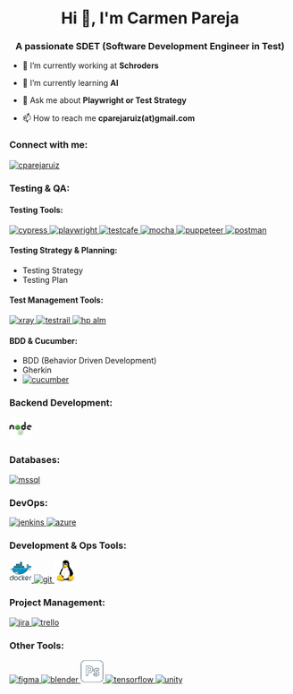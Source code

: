 <h1 align="center">Hi 👋, I'm Carmen Pareja</h1>
<h3 align="center">A passionate SDET (Software Development Engineer in Test)</h3>

- 🔭 I’m currently working at **Schroders**

- 🌱 I’m currently learning **AI**

- 💬 Ask me about **Playwright or Test Strategy**

- 📫 How to reach me **cparejaruiz(at)gmail.com**

<h3 align="left">Connect with me:</h3>
<p align="left">
<a href="https://linkedin.com/in/cparejaruiz" target="blank"><img align="center" src="https://raw.githubusercontent.com/rahuldkjain/github-profile-readme-generator/master/src/images/icons/Social/linked-in-alt.svg" alt="cparejaruiz" height="30" width="40" /></a>
</p>

<h3 align="left">Testing & QA:</h3>

<h4>Testing Tools:</h4>
<p align="left">
  <a href="https://www.cypress.io" target="_blank" rel="noreferrer">
    <img src="https://raw.githubusercontent.com/simple-icons/simple-icons/6e46ec1fc23b60c8fd0d2f2ff46db82e16dbd75f/icons/cypress.svg" alt="cypress" width="40" height="40"/>
  </a>
  <a href="https://playwright.dev/" target="_blank" rel="noreferrer">
    <img src="https://playwright.dev/img/playwright-logo.svg" alt="playwright" width="40" height="40"/>
  </a>
  <a href="https://testcafe.io/" target="_blank" rel="noreferrer">
    <img src="https://raw.githubusercontent.com/DevExpress/testcafe/master/media/testcafe-logo.svg" alt="testcafe" width="40" height="40"/>
  </a>
  <a href="https://mochajs.org" target="_blank" rel="noreferrer">
    <img src="https://www.vectorlogo.zone/logos/mochajs/mochajs-icon.svg" alt="mocha" width="40" height="40"/>
  </a>
  <a href="https://github.com/puppeteer/puppeteer" target="_blank" rel="noreferrer">
    <img src="https://www.vectorlogo.zone/logos/pptrdev/pptrdev-official.svg" alt="puppeteer" width="40" height="40"/>
  </a>
  <a href="https://postman.com" target="_blank" rel="noreferrer">
    <img src="https://www.vectorlogo.zone/logos/getpostman/getpostman-icon.svg" alt="postman" width="40" height="40"/>
  </a>
</p>

<h4>Testing Strategy & Planning:</h4>
<ul>
  <li>Testing Strategy</li>
  <li>Testing Plan</li>
</ul>

<h4>Test Management Tools:</h4>
<p align="left">
  <a href="https://www.getxray.app/" target="_blank" rel="noreferrer">
    <img src="https://assets.streamlinehq.com/image/private/w_300,h_300,ar_1/f_auto/v1/icons/5/xray-for-jira-ehlprq39608no8nw52j489.png/xray-for-jira-8c7ael4m5zn9xoplv4xzs9.png?_a=DATAdtAAZAA0" alt="xray" width="40" height="40"/>
  </a>
  <a href="https://www.testrail.com/" target="_blank" rel="noreferrer">
    <img src="https://images.sftcdn.net/images/t_app-icon-m/p/cf621780-b1a7-4fcc-a83a-ab4b48ef524a/552890671/testrail-testrail-logo-100.png" alt="testrail" width="40" height="40"/>
  </a>
  <a href="https://www.hp.com/hpinfo/newsroom/press_kits/2010/HPSoftwareUniverseBarcelona2010/HP_Application_Lifecycle_Management.pdf" target="_blank" rel="noreferrer">
    <img src="https://www.scaler.com/topics/images/hp-alm-Thumbnail-Image.webp" alt="hp alm" width="40" height="40"/>
  </a>
</p>

<h4>BDD & Cucumber:</h4>
<ul>
  <li>BDD (Behavior Driven Development)</li>
  <li>Gherkin</li>
  <li>
    <a href="https://cucumber.io/" target="_blank" rel="noreferrer">
      <img src="https://encrypted-tbn0.gstatic.com/images?q=tbn:ANd9GcQUcTovmEheRu2fTtdDcvKLgP4a91Bb8jvhCQ&s" alt="cucumber" width="40" height="40"/>
    </a>
  </li>
</ul>

<h3 align="left">Backend Development:</h3>
<p align="left">
  <a href="https://nodejs.org" target="_blank" rel="noreferrer">
    <img src="https://raw.githubusercontent.com/devicons/devicon/master/icons/nodejs/nodejs-original-wordmark.svg" alt="nodejs" width="40" height="40"/>
  </a>
</p>

<h3 align="left">Databases:</h3>
<p align="left">
  <a href="https://www.microsoft.com/en-us/sql-server" target="_blank" rel="noreferrer">
    <img src="https://www.svgrepo.com/show/303229/microsoft-sql-server-logo.svg" alt="mssql" width="40" height="40"/>
  </a>
</p>

<h3 align="left">DevOps:</h3>
<p align="left">
  <a href="https://www.jenkins.io" target="_blank" rel="noreferrer">
    <img src="https://www.vectorlogo.zone/logos/jenkins/jenkins-icon.svg" alt="jenkins" width="40" height="40"/>
  </a>
  <a href="https://azure.microsoft.com/en-in/" target="_blank" rel="noreferrer">
    <img src="https://www.vectorlogo.zone/logos/microsoft_azure/microsoft_azure-icon.svg" alt="azure" width="40" height="40"/>
  </a>
</p>

<h3 align="left">Development & Ops Tools:</h3>
<p align="left">
  <a href="https://www.docker.com/" target="_blank" rel="noreferrer">
    <img src="https://raw.githubusercontent.com/devicons/devicon/master/icons/docker/docker-original-wordmark.svg" alt="docker" width="40" height="40"/>
  </a>
  <a href="https://git-scm.com/" target="_blank" rel="noreferrer">
    <img src="https://www.vectorlogo.zone/logos/git-scm/git-scm-icon.svg" alt="git" width="40" height="40"/>
  </a>
  <a href="https://www.linux.org/" target="_blank" rel="noreferrer">
    <img src="https://raw.githubusercontent.com/devicons/devicon/master/icons/linux/linux-original.svg" alt="linux" width="40" height="40"/>
  </a>
</p>

<h3 align="left">Project Management:</h3>
<p align="left">
  <a href="https://www.atlassian.com/software/jira" target="_blank" rel="noreferrer">
    <img src="https://cdn.worldvectorlogo.com/logos/jira-1.svg" alt="jira" width="40" height="40"/>
  </a>
  <a href="https://trello.com/" target="_blank" rel="noreferrer">
    <img src="https://cdn.worldvectorlogo.com/logos/trello.svg" alt="trello" width="40" height="40"/>
  </a>
</p>

<h3 align="left">Other Tools:</h3>
<p align="left">
  <a href="https://www.figma.com/" target="_blank" rel="noreferrer">
    <img src="https://www.vectorlogo.zone/logos/figma/figma-icon.svg" alt="figma" width="40" height="40"/>
  </a>
  <a href="https://www.blender.org/" target="_blank" rel="noreferrer">
    <img src="https://download.blender.org/branding/community/blender_community_badge_white.svg" alt="blender" width="40" height="40"/>
  </a>
  <a href="https://www.photoshop.com/en" target="_blank" rel="noreferrer">
    <img src="https://raw.githubusercontent.com/devicons/devicon/master/icons/photoshop/photoshop-line.svg" alt="photoshop" width="40" height="40"/>
  </a>
  <a href="https://www.tensorflow.org" target="_blank" rel="noreferrer">
    <img src="https://www.vectorlogo.zone/logos/tensorflow/tensorflow-icon.svg" alt="tensorflow" width="40" height="40"/>
  </a>
  <a href="https://unity.com/" target="_blank" rel="noreferrer">
    <img src="https://www.vectorlogo.zone/logos/unity3d/unity3d-icon.svg" alt="unity" width="40" height="40"/>
  </a>
</p>
